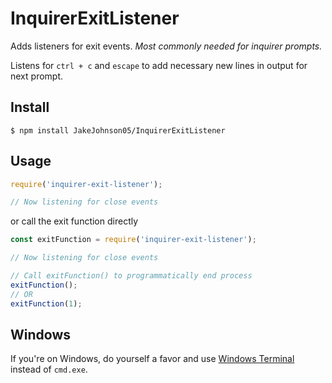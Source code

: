 # InquirerExitListener

Adds listeners for exit events. *Most commonly needed for inquirer prompts.*

Listens for `ctrl + c` and `escape` to add necessary new lines in output for next prompt.

## Install

```console
$ npm install JakeJohnson05/InquirerExitListener
```

## Usage

```js
require('inquirer-exit-listener');

// Now listening for close events
```

or call the exit function directly


```js
const exitFunction = require('inquirer-exit-listener');

// Now listening for close events

// Call exitFunction() to programmatically end process
exitFunction();
// OR
exitFunction(1);
```

## Windows

If you're on Windows, do yourself a favor and use [Windows Terminal](https://github.com/microsoft/terminal) instead of `cmd.exe`.
